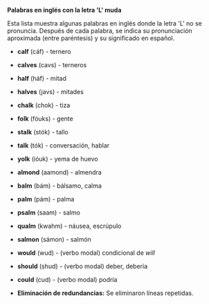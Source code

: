

**Palabras en inglés con la letra 'L' muda**

Esta lista muestra algunas palabras en inglés donde la letra 'L' no se pronuncia. Después de cada palabra, se indica su pronunciación aproximada (entre paréntesis) y su significado en español.

*   **calf** (cáf) - ternero
*   **calves** (cavs) - terneros
*   **half** (háf) - mitad
*   **halves** (javs) - mitades
*   **chalk** (chok) - tiza
*   **folk** (fóuks) - gente
*   **stalk** (stók) - tallo
*   **talk** (tók) - conversación, hablar
*   **yolk** (ióuk) - yema de huevo
*   **almond** (aamond) - almendra
*   **balm** (bám) - bálsamo, calma
*   **palm** (pám) - palma
*   **psalm** (saam) - salmo
*   **qualm** (kwahm) - náusea, escrúpulo
*   **salmon** (sámon) - salmón
*   **would** (wud) - (verbo modal) condicional de *will*
*   **should** (shud) - (verbo modal) deber, debería
*   **could** (cud) - (verbo modal) podría

*   **Eliminación de redundancias:** Se eliminaron líneas repetidas.